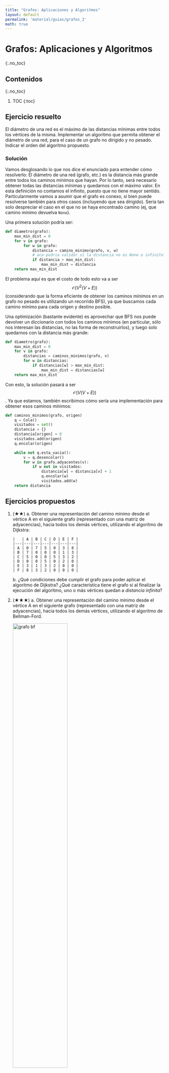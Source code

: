 ```yaml
---
title: "Grafos: Aplicaciones y Algoritmos"
layout: default
permalink: 'material/guias/grafos_2'
math: true
---
```


# Grafos: Aplicaciones y Algoritmos
{:.no_toc}

## Contenidos
{:.no_toc}

1. TOC
{:toc}

## Ejercicio resuelto

El diámetro de una red es el máximo de las distancias mínimas entre todos los vértices 
de la misma. Implementar un algoritmo que permita obtener el diámetro de una red, para 
el caso de un grafo no dirigido y no pesado. Indicar el orden del algoritmo propuesto.

### Solución

Vamos desglosando lo que nos dice el enunciado para entender cómo resolverlo: El diámetro de una red (grafo, etc.)
es la distancia más grande entre todos los caminos mínimos que hayan. Por lo tanto, será necesario obtener todas las
distancias mínimas y quedarnos con el máximo valor. En esta definición no contamos el infinito, puesto que no tiene 
mayor sentido. Particularmente vamos a asumir que el grafo es conexo, si bien puede resolverse también para otros casos
(incluyendo que sea dirigido). Sería tan solo despreciar el caso en el que no se haya encontrado camino (ej, que
camino mínimo devuelva `None`).

Una primera solución podría ser: 

```python
def diametro(grafo):
    max_min_dist = 0
    for v in grafo:
        for w in grafo:
            distancia = camino_minimo(grafo, v, w)
            # aca podria validar si la distancia no es None o infinito
            if distancia > max_min_dist:
                max_min_dist = distancia
    return max_min_dist
```

El problema aquí es que el costo de todo esto va a ser $$\mathcal{O}(V^2 (V + E))$$ (considerando que la forma eficiente
de obtener los caminos mínimos en un grafo no pesado es utilizando un recorrido BFS), ya que buscamos cada camino mínimo
para cada origen y destino posible. 

Una optimización (bastante evidente) es aprovechar que BFS nos puede devolver un diccionario con todos los caminos mínimos
(en particular, sólo nos interesan las distancias, no las forma de reconstruirlos), y luego solo quedarnos con la distancia
más grande: 

```python
def diametro(grafo):
    max_min_dist = 0
    for v in grafo:
        distancias = caminos_minimos(grafo, v)
        for w in distancias:
            if distancias[w] > max_min_dist:
                max_min_dist = distancias[w]
    return max_min_dist
```

Con esto, la solución pasará a ser $$\mathcal{O}(V (V + E))$$. Ya que estamos, también escribimos cómo sería una
implementación para obtener esos caminos mínimos:

```python
def caminos_minimos(grafo, origen)
    q = Cola()
    visitados = set()
    distancia = {}
    distancia[origen] = 0
    visitados.add(origen)
    q.encolar(origen)

    while not q.esta_vacia():
        v = q.desencolar()
        for w in grafo.adyacentes(v):
            if w not in visitados:
                distancia[w] = distancia[v] + 1
                q.encolar(w)
                visitados.add(w)
    return distancia
```



## Ejercicios propuestos


1.  (★★) a. Obtener una representación del camino mínimo desde el vértice A en el siguiente grafo 
        (representado con una matriz de adyacencias), hacia todos los demás vértices, 
        utilizando el algoritmo de Dijkstra:
        
        |   | A | B | C | D | E | F |
        |---|---|---|---|---|---|---|
        | A | 0 | 7 | 5 | 0 | 3 | 8 |
        | B | 7 | 0 | 0 | 0 | 1 | 3 |
        | C | 5 | 0 | 0 | 5 | 3 | 2 |
        | D | 0 | 0 | 5 | 0 | 2 | 0 |
        | E | 3 | 1 | 3 | 2 | 0 | 0 |
        | F | 8 | 3 | 2 | 0 | 0 | 0 |

    b. ¿Qué condiciones debe cumplir el grafo para poder aplicar el algoritmo de Dijkstra? 
       ¿Qué característica tiene el grafo si al finalizar la ejecución del algoritmo, uno o 
       más vértices quedan a *distancia infinita*?

1.  (★★★) a. Obtener una representación del camino mínimo desde el vértice A en el siguiente grafo 
    (representado con una matriz de adyacencias), hacia todos los demás vértices, 
    utilizando el algoritmo de Bellman-Ford.

    <img src="../../assets/img/material/bf.png" alt="grafo bf" width="60%"/>

    b. Volver a realizar, suponiendo que la arista de `B`a `A` ahora tiene un peso de 1. 

1.  (★★) Obtener el Árbol de Tendido Mínimo del siguiente grafo:
    
    a. Utilizando el Algoritmo de Kruskal. 

    b. Utilizando el Algoritmo de Prim. 

    <img src="../../assets/img/material/mst.png" alt="grafo mst" width="75%"/>


1.  (★★★) Dadas las matrices de adyacencia `M1`, `M2` y `M3`, responder las siguientes preguntas 
    (recomendamos pasar los grafos a una representación visual para mayor facilidad):

    a. ¿Puede ser el grafo definido por `M2` un árbol de tendido mínimo de `M1`? Justificar.

    b. Realizar un seguimiento de aplicar el algoritmo de Kruskal para obtener un árbol de tendido 
    mínimo del grafo definido por `M3`.

    ```
    | M1 | A | B | C | D | E | F | G | 
    |----|---|---|---|---|---|---|---| 
    | A  | 0 | 3 | 4 | 0 | 0 | 0 | 0 | 
    | B  | 3 | 0 | 5 | 3 | 3 | 0 | 0 | 
    | C  | 4 | 5 | 0 | 2 | 0 | 0 | 6 | 
    | D  | 0 | 3 | 2 | 0 | 4 | 2 | 1 | 
    | E  | 0 | 3 | 0 | 4 | 0 | 6 | 0 | 
    | F  | 0 | 0 | 0 | 2 | 6 | 0 | 0 | 
    | G  | 0 | 0 | 6 | 1 | 0 | 0 | 0 | 

    | M2 | A | B | C | D | E | F | G | 
    |----|---|---|---|---|---|---|---| 
    | A  | 0 | 3 | 4 | 0 | 0 | 0 | 0 | 
    | B  | 3 | 0 | 0 | 0 | 3 | 0 | 0 | 
    | C  | 4 | 0 | 0 | 2 | 0 | 0 | 6 | 
    | D  | 0 | 0 | 2 | 0 | 0 | 2 | 0 | 
    | E  | 0 | 3 | 0 | 0 | 0 | 0 | 0 | 
    | F  | 0 | 0 | 0 | 2 | 0 | 0 | 0 | 
    | G  | 0 | 0 | 6 | 0 | 0 | 0 | 0 | 

    | M3 | A | B | C | D  | E  | F  | G  |
    |----|---|---|---|----|----|----|----|
    | A  | 0 | 6 | 0 | 4  | 0  | 0  | 0  |
    | B  | 6 | 0 | 7 | 8  | 6  | 0  | 0  |
    | C  | 0 | 7 | 0 | 0  | 4  | 0  | 0  |
    | D  | 4 | 8 | 0 | 0  | 14 | 5  | 0  |
    | E  | 0 | 6 | 4 | 14 | 0  | 7  | 8  |
    | F  | 0 | 0 | 0 | 5  | 7  | 0  | 10 |
    | G  | 0 | 0 | 0 | 0  | 8  | 10 | 0  |
    ```

1.  (★★) Analizar la complejidad del algoritmo de Prim según si el grafo está implementado con
    listas de adyacencia o matriz de adyacencia. 

1.  (★★) Responder las siguientes preguntas, **justificando** la respuesta: 

    a. Al aplicar sobre un grafo el algoritmo de Dijkstra para encontrar caminos mínimos desde un vértice $$v$$
    cualquiera, se obtiene un árbol definido por el diccionario de padres (que permite reconstruir dichos 
    caminos mínimos). Dicho árbol, ¿es siempre de tendido mínimo?
    
    b. Al obtener un árbol de tendido mínimo de un grafo, se asegura que la suma de los pesos de las aristas
    sean mínimos. 
    ¿Es posible utilizar el árbol de tendido mínimo para encontrar el camíno mínimo entre dos pares de 
    vértices cualesquiera?

    c. Si un grafo es no pesado, ¿Se puede utilizar el Algoritmo de Dijkstra para obtener los caminos mínimos
    en dicho grafo?

1.  (★★★) Realizar un seguimiento de aplicar el Algoritmo de Ford-Fulkerson para obtener el Flujo máximo a
    través de la red definida por el siguiente grafo.

    <img src="../../assets/img/material/ff.png" alt="grafo flujo" width="70%"/>

1.  (★★★) Implementar por **backtracking** un algoritmo que, dado un grafo no dirigido y un número 
    $$n \lt \left|V \right|$$, nos permita obtener un subconjunto de $$n$$ vértices tal que ningún par de dichos 
    vértices sean adyacentes entre sí. Se puede suponer que los vértices están identificados con números de 
    0 a $$\left| \mathcal{V} \right|-1$$.

1.  (★★★) Implementar un algoritmo que reciba un grafo y un número $$n$$ que, utilizando **backtracking**, 
    indique si es posible pintar cada vértice con $$n$$ colores de tal forma que no hayan dos vértices adyacentes 
    con el mismo color. 

1.  (★★★★) Problema del viajante (TSP): Dada una lista de ciudades y la distancia entre cada par de ellas, ¿Cuál
    es la ruta más corta posible que visita cada ciudad exactamente una vez y al finalizar regresa a la ciudad de
    origen? 

1.  (★★★) Implementar un algoritmo que reciba un grafo, un vértice $$v$$ y otro $$w$$ y, utilizando **backtracking**,
    obtenga **todos** los caminos simples de $$v$$ a $$w$$ en el grafo. 

1.  (★★★★) Se cuenta con un grafo en el que sus aristas tiene peso 1 o 2, únicamente. Implementar un algoritmo
    que permita obtener el camino mínimo de un vértice hacia todos los demás, en tiempo $$\mathcal{O}(V + E)$$.

1.  (★★★★★) Implementar un algoritmo que, dado un grafo dirigido, un vértice $$s$$ y otro $$t$$ determine la cantidad 
    mínima de aristas que deberían cambiar de sentido en el grafo para que exista un camino de $$s$$ a $$t$$. 

1.  (★★★★★) Supongamos que tenemos un sistema de una facultad en el que cada alumno puede pedir hasta 10 libros de 
    la biblioteca. 
    La biblioteca tiene 3 copias de cada libro. Cada alumno desea pedir libros diferentes. Implementar un algoritmo que 
    nos permita obtener la forma de asignar libros a alumnos de tal forma que la cantidad de préstamos sea máxima. 

